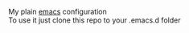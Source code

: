 My plain [emacs](https://www.gnu.org/software/emacs/) configuration <br />
To use it just clone this repo to your .emacs.d folder

